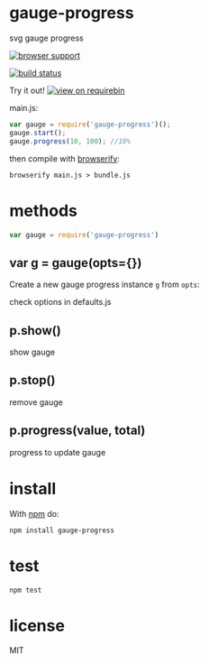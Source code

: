 # gauge-progress

svg gauge progress

[![browser support](https://ci.testling.com/jameskyburz/gauge-progress.png)](https://ci.testling.com/jameskyburz/gauge-progress)

[![build status](https://api.travis-ci.org/JamesKyburz/gauge-progress.svg)](https://api.travis-ci.org/JamesKyburz/gauge-progress.svg)

Try it out! [![view on requirebin](http://requirebin.com/badge.png)](http://requirebin.com/?gist=9970787)

main.js:

``` js
var gauge = require('gauge-progress')();
gauge.start();
gauge.progress(10, 100); //10%

```

then compile with [browserify](http://browserify.org):

```
browserify main.js > bundle.js
```

# methods

``` js
var gauge = require('gauge-progress')
```

## var g = gauge(opts={})

Create a new gauge progress instance `g` from `opts`:

check options in defaults.js

## p.show()

show gauge

## p.stop()

remove gauge

## p.progress(value, total)

progress to update gauge

# install

With [npm](https://npmjs.org) do:

```
npm install gauge-progress
```

# test

```
npm test
```

# license

MIT
